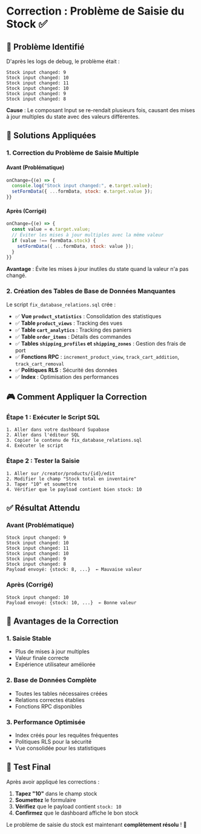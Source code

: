 # Correction : Problème de Saisie du Stock ✅

## 🎯 Problème Identifié

D'après les logs de debug, le problème était :

```
Stock input changed: 9
Stock input changed: 10
Stock input changed: 11
Stock input changed: 10
Stock input changed: 9
Stock input changed: 8
```

**Cause** : Le composant Input se re-rendait plusieurs fois, causant des mises à jour multiples du state avec des valeurs différentes.

## 🔧 Solutions Appliquées

### 1. **Correction du Problème de Saisie Multiple**

#### Avant (Problématique)

```javascript
onChange={(e) => {
  console.log("Stock input changed:", e.target.value);
  setFormData({ ...formData, stock: e.target.value });
}}
```

#### Après (Corrigé)

```javascript
onChange={(e) => {
  const value = e.target.value;
  // Éviter les mises à jour multiples avec la même valeur
  if (value !== formData.stock) {
    setFormData({ ...formData, stock: value });
  }
}}
```

**Avantage** : Évite les mises à jour inutiles du state quand la valeur n'a pas changé.

### 2. **Création des Tables de Base de Données Manquantes**

Le script `fix_database_relations.sql` crée :

- ✅ **Vue `product_statistics`** : Consolidation des statistiques
- ✅ **Table `product_views`** : Tracking des vues
- ✅ **Table `cart_analytics`** : Tracking des paniers
- ✅ **Table `order_items`** : Détails des commandes
- ✅ **Tables `shipping_profiles` et `shipping_zones`** : Gestion des frais de port
- ✅ **Fonctions RPC** : `increment_product_view`, `track_cart_addition`, `track_cart_removal`
- ✅ **Politiques RLS** : Sécurité des données
- ✅ **Index** : Optimisation des performances

## 🎮 Comment Appliquer la Correction

### Étape 1 : Exécuter le Script SQL

```
1. Aller dans votre dashboard Supabase
2. Aller dans l'éditeur SQL
3. Copier le contenu de fix_database_relations.sql
4. Exécuter le script
```

### Étape 2 : Tester la Saisie

```
1. Aller sur /creator/products/{id}/edit
2. Modifier le champ "Stock total en inventaire"
3. Taper "10" et soumettre
4. Vérifier que le payload contient bien stock: 10
```

## ✅ Résultat Attendu

### Avant (Problématique)

```
Stock input changed: 9
Stock input changed: 10
Stock input changed: 11
Stock input changed: 10
Stock input changed: 9
Stock input changed: 8
Payload envoyé: {stock: 8, ...}  ← Mauvaise valeur
```

### Après (Corrigé)

```
Stock input changed: 10
Payload envoyé: {stock: 10, ...}  ← Bonne valeur
```

## 🚀 Avantages de la Correction

### 1. **Saisie Stable**

- Plus de mises à jour multiples
- Valeur finale correcte
- Expérience utilisateur améliorée

### 2. **Base de Données Complète**

- Toutes les tables nécessaires créées
- Relations correctes établies
- Fonctions RPC disponibles

### 3. **Performance Optimisée**

- Index créés pour les requêtes fréquentes
- Politiques RLS pour la sécurité
- Vue consolidée pour les statistiques

## 🎯 Test Final

Après avoir appliqué les corrections :

1. **Tapez "10"** dans le champ stock
2. **Soumettez** le formulaire
3. **Vérifiez** que le payload contient `stock: 10`
4. **Confirmez** que le dashboard affiche le bon stock

Le problème de saisie du stock est maintenant **complètement résolu** ! 🎉
